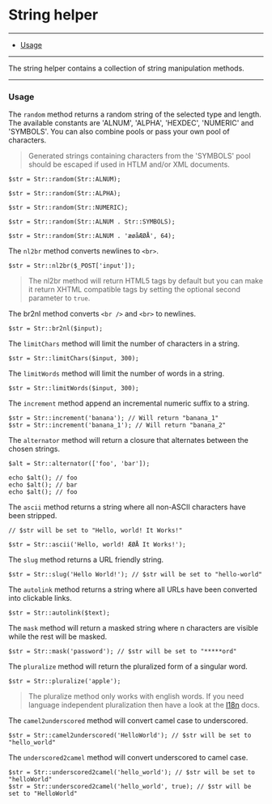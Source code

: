 # String helper

--------------------------------------------------------

* [Usage](#usage)

--------------------------------------------------------

The string helper contains a collection of string manipulation methods.

--------------------------------------------------------

<a id="usage"></a>

### Usage

The `random` method returns a random string of the selected type and length. The available constants are 'ALNUM', 'ALPHA', 'HEXDEC', 'NUMERIC' and 'SYMBOLS'. You can also combine pools or pass your own pool of characters.

> Generated strings containing characters from the 'SYMBOLS' pool should be escaped if used in HTLM and/or XML documents.

```
$str = Str::random(Str::ALNUM);

$str = Str::random(Str::ALPHA);

$str = Str::random(Str::NUMERIC);

$str = Str::random(Str::ALNUM . Str::SYMBOLS);

$str = Str::random(Str::ALNUM . 'æøåÆØÅ', 64);
```

The `nl2br` method converts newlines to `<br>`.

```
$str = Str::nl2br($_POST['input']);
```

> The nl2br method will return HTML5 tags by default but you can make it return XHTML compatible tags by setting the optional second parameter to `true`.

The br2nl method converts `<br />` and `<br>` to newlines.

```
$str = Str::br2nl($input);
```

The `limitChars` method will limit the number of characters in a string.

```
$str = Str::limitChars($input, 300);
```

The `limitWords` method will limit the number of words in a string.

```
$str = Str::limitWords($input, 300);
```

The `increment` method append an incremental numeric suffix to a string.

```
$str = Str::increment('banana'); // Will return "banana_1"
$str = Str::increment('banana_1'); // Will return "banana_2"
```

The `alternator` method will return a closure that alternates between the chosen strings.

```
$alt = Str::alternator(['foo', 'bar']);

echo $alt(); // foo
echo $alt(); // bar
echo $alt(); // foo
```

The `ascii` method returns a string where all non-ASCII characters have been stripped.

```
// $str will be set to "Hello, world! It Works!"

$str = Str::ascii('Hello, world! ÆØÅ It Works!');
```

The `slug` method returns a URL friendly string.

```
$str = Str::slug('Hello World!'); // $str will be set to "hello-world"
```

The `autolink` method returns a string where all URLs have been converted into clickable links.

```
$str = Str::autolink($text);
```

The `mask` method will return a masked string where n characters are visible while the rest will be masked.

```
$str = Str::mask('password'); // $str will be set to "*****ord"
```

The `pluralize` method will return the pluralized form of a singular word.

```
$str = Str::pluralize('apple');
```

> The pluralize method only works with english words. If you need language independent pluralization then have a look at the [I18n](:base_url:/docs/:version:/learn-more:internationalization) docs.

The `camel2underscored` method will convert camel case to underscored.

```
$str = Str::camel2underscored('HelloWorld'); // $str will be set to "hello_world"
```

The `underscored2camel` method will convert underscored to camel case.

```
$str = Str::underscored2camel('hello_world'); // $str will be set to "helloWorld"
$str = Str::underscored2camel('hello_world', true); // $str will be set to "HelloWorld"
```
